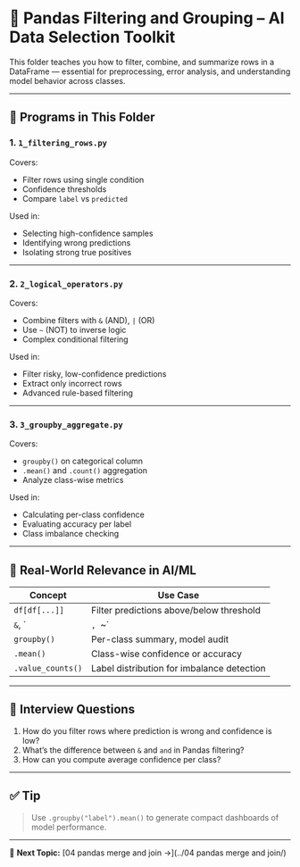 # 🔎 Pandas Filtering and Grouping – AI Data Selection Toolkit

This folder teaches you how to filter, combine, and summarize rows in a DataFrame — essential for preprocessing, error analysis, and understanding model behavior across classes.

---

## 📌 Programs in This Folder

### 1. `1_filtering_rows.py`

Covers:
- Filter rows using single condition
- Confidence thresholds
- Compare `label` vs `predicted`

Used in:
- Selecting high-confidence samples
- Identifying wrong predictions
- Isolating strong true positives

---

### 2. `2_logical_operators.py`

Covers:
- Combine filters with `&` (AND), `|` (OR)
- Use `~` (NOT) to inverse logic
- Complex conditional filtering

Used in:
- Filter risky, low-confidence predictions
- Extract only incorrect rows
- Advanced rule-based filtering

---

### 3. `3_groupby_aggregate.py`

Covers:
- `groupby()` on categorical column
- `.mean()` and `.count()` aggregation
- Analyze class-wise metrics

Used in:
- Calculating per-class confidence
- Evaluating accuracy per label
- Class imbalance checking

---

## 🧠 Real-World Relevance in AI/ML

| Concept        | Use Case |
|----------------|----------|
| `df[df[...]]`  | Filter predictions above/below threshold |
| `&`, `|`, `~`  | Combine logic rules (confidence + label) |
| `groupby()`    | Per-class summary, model audit |
| `.mean()`      | Class-wise confidence or accuracy |
| `.value_counts()` | Label distribution for imbalance detection |

---

## 💬 Interview Questions

1. How do you filter rows where prediction is wrong and confidence is low?
2. What’s the difference between `&` and `and` in Pandas filtering?
3. How can you compute average confidence per class?

---

## ✅ Tip

> Use `.groupby("label").mean()` to generate compact dashboards of model performance.

---

📁 **Next Topic:** [04 pandas merge and join →](../04 pandas merge and join/)